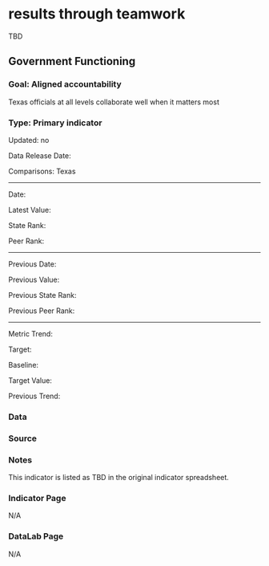 # results through teamwork

TBD

## Government Functioning

### Goal: Aligned accountability

Texas officials at all levels collaborate well when it matters most

### Type: Primary indicator

Updated: no

Data Release Date: 

Comparisons: Texas

----

Date: 

Latest Value:

State Rank:

Peer Rank: 


----

Previous Date:

Previous Value:

Previous State Rank:

Previous Peer Rank: 

----

Metric Trend:

Target: 

Baseline: 

Target Value: 

Previous Trend: 



<!--### Value

| Year      |  Value      | Rank        | Previous Year | Previous Value | Previous Rank | Trend | 
| ----------- | ----------- | ----------- | ----------- | ----------- | ----------- | -----------|
|             |             |             |             |             |             |            | 

-->
### Data

### Source


### Notes

This indicator is listed as TBD in the original indicator spreadsheet. 

### Indicator Page

N/A


### DataLab Page

N/A
